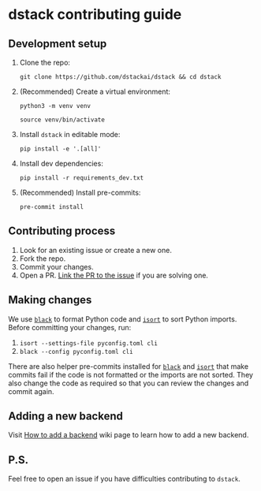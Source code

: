 # dstack contributing guide

## Development setup

1. Clone the repo:
    ```
    git clone https://github.com/dstackai/dstack && cd dstack
    ```
2. (Recommended) Create a virtual environment:
    ```
    python3 -m venv venv
    ```
    ```
    source venv/bin/activate
    ```
3. Install `dstack` in editable mode:
    ```
    pip install -e '.[all]'
    ```
4. Install dev dependencies:
    ```
    pip install -r requirements_dev.txt
    ```
5. (Recommended) Install pre-commits:
    ```
    pre-commit install
    ```

## Contributing process

1. Look for an existing issue or create a new one.
2. Fork the repo.
3. Commit your changes.
4. Open a PR. [Link the PR to the issue](https://docs.github.com/en/issues/tracking-your-work-with-issues/linking-a-pull-request-to-an-issue) if you are solving one.

## Making changes

We use [`black`](https://github.com/psf/black) to format Python code and [`isort`](https://pycqa.github.io/isort/index.html) to sort Python imports. Before committing your changes, run:

1. `isort --settings-file pyconfig.toml cli `
2. `black --config pyconfig.toml cli`


There are also helper pre-commits installed for [`black`](https://black.readthedocs.io/en/stable/integrations/source_version_control.html) and [`isort`](https://pycqa.github.io/isort/docs/configuration/pre-commit.html) that make commits fail if the code is not formatted or the imports are not sorted. They also change the code as required so that you can review the changes and commit again.

## Adding a new backend

Visit [How to add a backend](https://github.com/dstackai/dstack/wiki/How-to-add-a-backend) wiki page to learn how to add a new backend.

## P.S.

Feel free to open an issue if you have difficulties contributing to `dstack`.
